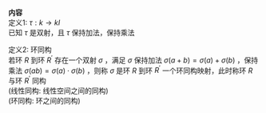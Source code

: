 **内容**  
定义1: $\tau:k\to kI$  
已知 $\tau$ 是双射，且 $\tau$ 保持加法，保持乘法  
  
定义2: 环同构  
若环 $R$ 到环 $R^\prime$ 存在一个双射 $\sigma$ ，满足 $\sigma$ 保持加法 $\sigma(a+b)=\sigma(a)+\sigma(b)$ ，保持乘法 $\sigma(ab)=\sigma(a)\cdot\sigma(b)$ ，则称 $\sigma$ 是环 $R$ 到环 $R^\prime$ 一个环同构映射，此时称环 $R$ 与环 $R^\prime$ 同构  
(线性同构: 线性空间之间的同构)  
(环同构: 环之间的同构)  

